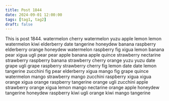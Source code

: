 ```yaml
---
title: Post 1844
date: 2024-09-01 12:00:00
tags: [tag1, tag2]
draft: false
---
```

This is post 1844.
watermelon
cherry
watermelon
yuzu
apple
lemon
lemon
watermelon
kiwi
elderberry
date
tangerine
honeydew
banana
raspberry
elderberry
orange
honeydew
watermelon
raspberry
fig
xigua
lemon
banana
pear
xigua
ugli
pear
pear
apple
banana
apple
quince
strawberry
nectarine
strawberry
raspberry
banana
strawberry
cherry
orange
yuzu
yuzu
date
grape
ugli
grape
raspberry
strawberry
cherry
fig
lemon
date
date
lemon
tangerine
zucchini
fig
pear
elderberry
xigua
mango
fig
grape
quince
watermelon
mango
strawberry
mango
zucchini
raspberry
xigua
xigua
orange
xigua
orange
raspberry
tangerine
orange
ugli
zucchini
apple
strawberry
orange
xigua
lemon
mango
nectarine
orange
apple
honeydew
tangerine
honeydew
raspberry
kiwi
ugli
orange
kiwi
mango
tangerine
